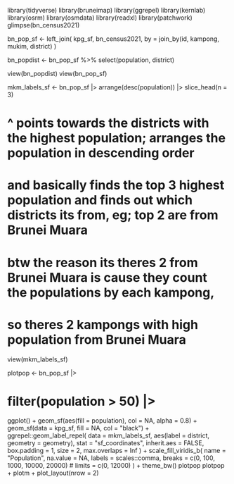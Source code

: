 library(tidyverse)
library(bruneimap)
library(ggrepel)
library(kernlab)
library(osrm)
library(osmdata)
library(readxl)
library(patchwork)
glimpse(bn_census2021)


bn_pop_sf <- 
  left_join(
    kpg_sf, 
    bn_census2021, 
    by = join_by(id, kampong, mukim, district)
  )

bn_popdist <- bn_pop_sf %>%
  select(population, district)

view(bn_popdist)
view(bn_pop_sf)


mkm_labels_sf <-
  bn_pop_sf |>
  arrange(desc(population)) |>
  slice_head(n = 3)
# ^ points towards the districts with the highest population; arranges the population in descending order 
# and basically finds the top 3 highest population and finds out which districts its from, eg; top 2 are from Brunei Muara
# btw the reason its theres 2 from Brunei Muara is cause they count the populations by each kampong,
# so theres 2 kampongs with high population from Brunei Muara
view(mkm_labels_sf) 

plotpop <- bn_pop_sf |>
  # filter(population > 50) |>
  ggplot() +
  geom_sf(aes(fill = population), col = NA, alpha = 0.8) +
  geom_sf(data = kpg_sf, fill = NA, col = "black") +
  ggrepel::geom_label_repel(
    data = mkm_labels_sf,
    aes(label = district, geometry = geometry),
    stat = "sf_coordinates",
    inherit.aes = FALSE,
    box.padding = 1,
    size = 2,
    max.overlaps = Inf
  ) +
  scale_fill_viridis_b(
    name = "Population",
    na.value = NA,
    labels = scales::comma,
    breaks = c(0, 100, 1000, 10000, 20000)
    # limits = c(0, 12000)
  ) +
  theme_bw()
plotpop
plotpop + plotm + plot_layout(nrow = 2)
